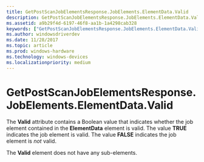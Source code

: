 ```yaml
---
title: GetPostScanJobElementsResponse.JobElements.ElementData.Valid
description: GetPostScanJobElementsResponse.JobElements.ElementData.Valid
ms.assetid: a9b29f4d-6197-46f8-aa1b-1a4298cab328
keywords: ["GetPostScanJobElementsResponse.JobElements.ElementData.Valid"]
ms.author: windowsdriverdev
ms.date: 11/28/2017
ms.topic: article
ms.prod: windows-hardware
ms.technology: windows-devices
ms.localizationpriority: medium
---
```


# GetPostScanJobElementsResponse.JobElements.ElementData.Valid


The **Valid** attribute contains a Boolean value that indicates whether the job element contained in the **ElementData** element is valid. The value **TRUE** indicates the job element is valid. The value **FALSE** indicates the job element is *not* valid.

The **Valid** element does not have any sub-elements.

 

 





